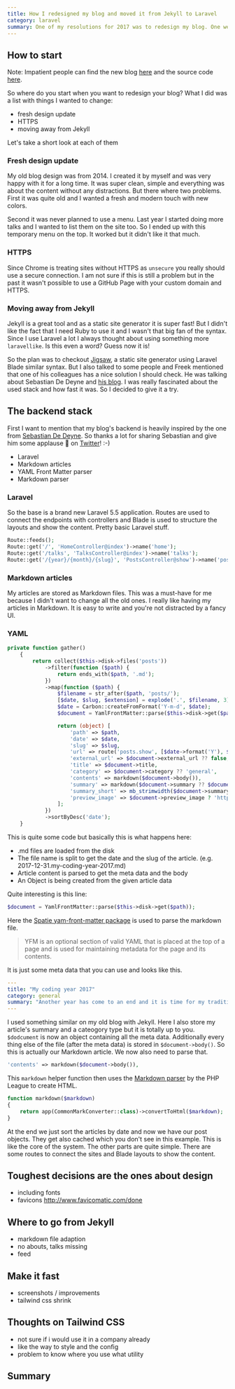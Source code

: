 ```yaml
---
title: How I redesigned my blog and moved it from Jekyll to Laravel
category: laravel
summary: One of my resolutions for 2017 was to redesign my blog. One week before the new year I faced myself with the challenge and thought to myself if this is still doable. Somehow I managed it and here it is. In this article I will explain the process and show you how I redesigned the blog with Tailwind CSS and moved it from Jekyll to Laravel with keeping almost the same performance.
---
```


## How to start

<div class="note"><span class="font-bold">Note: </span>Impatient people can find the new blog <a href="https://christoph-rumpel.com">here</a> and the source code <a href="https://github.com/christophrumpel/christoph-rumpel.com">here</a>.</div>

So where do you start when you want to redesign your blog? What I did was a list with things I wanted to change:

* fresh design update
* HTTPS
* moving away from Jekyll

Let's take a short look at each of them

### Fresh design update

My old blog design was from 2014. I created it by myself and was very happy with it for a long time. It was super clean, simple and everything was about the content without any distractions. But there where two problems. First it was quite old and I wanted a fresh and modern touch with new colors.

Second it was never planned to use a menu. Last year I started doing more talks and I wanted to list them on the site too. So I ended up with this temporary menu on the top. It worked but it didn't like it that much.

### HTTPS

Since Chrome is treating sites without HTTPS as `unsecure` you really should use a secure connection. I am not sure if this is still a problem but in the past it wasn't possible to use a GitHub Page with your custom domain and HTTPS.

### Moving away from Jekyll

Jekyll is a great tool and as a static site generator it is super fast! But I didn't like the fact that I need Ruby to use it and I wasn't that big fan of the syntax. Since I use Laravel a lot I always thought about using something more `laravellike`. Is this even a word? Guess now it is!

So the plan was to checkout [Jigsaw](http://jigsaw.tighten.co/), a static site generator using Laravel Blade similar syntax. But I also talked to some people and Freek mentioned that one of his colleagues has a nice solution I should check. He was talking about Sebastian De Deyne and [his blog](https://sebastiandedeyne.com/). I was really fascinated about the used stack and how fast it was. So I decided to give it a try.

## The backend stack

First I want to mention that my blog's backend is heavily inspired by the one from [Sebastian De Deyne](https://github.com/sebastiandedeyne/sebastiandedeyne.com). So thanks a lot for sharing Sebastian and give him some applause 👏 on [Twitter](https://twitter.com/sebdedeyne)! :-)

* Laravel
* Markdown articles
* YAML Front Matter parser
* Markdown parser

### Laravel
So the base is a brand new Laravel 5.5 application. Routes are used to connect the endpoints with controllers and Blade is used to structure the layouts and show the content. Pretty basic Laravel stuff.

```php
Route::feeds();
Route::get('/', 'HomeController@index')->name('home');
Route::get('/talks', 'TalksController@index')->name('talks');
Route::get('/{year}/{month}/{slug}', 'PostsController@show')->name('posts.show');
```

### Markdown articles

My articles are stored as Markdown files. This was a must-have for me because I didn't want to change all the old ones. I really like having my articles in Markdown. It is easy to write and you're not distracted by a fancy UI.

### YAML 

```php
private function gather()
    {
        return collect($this->disk->files('posts'))
            ->filter(function ($path) {
                return ends_with($path, '.md');
            })
            ->map(function ($path) {
                $filename = str_after($path, 'posts/');
                [$date, $slug, $extension] = explode('.', $filename, 3);
                $date = Carbon::createFromFormat('Y-m-d', $date);
                $document = YamlFrontMatter::parse($this->disk->get($path));

                return (object) [
                    'path' => $path,
                    'date' => $date,
                    'slug' => $slug,
                    'url' => route('posts.show', [$date->format('Y'), $date->format('m'), $slug]),
                    'external_url' => $document->external_url ?? false,
                    'title' => $document->title,
                    'category' => $document->category ?? 'general',
                    'contents' => markdown($document->body()),
                    'summary' => markdown($document->summary ?? $document->body()),
                    'summary_short' => mb_strimwidth($document->summary ?? $document->body(), 0, 140, "..."),
                    'preview_image' => $document->preview_image ? 'https://christoph-rumpel.com/'.$document->preview_image : 'https://christoph-rumpel.com/images/cr_image_v2.jpg',
                ];
            })
            ->sortByDesc('date');
    }
```

This is quite some code but basically this is what happens here:

* .md files are loaded from the disk
* The file name is split to get the date and the slug of the article. (e.g. 2017-12-31.my-coding-year-2017.md)
* Article content is parsed to get the meta data and the body
* An Object is being created from the given article data

Quite interesting is this line:

````php
$document = YamlFrontMatter::parse($this->disk->get($path));
````

Here the [Spatie yam-front-matter package](https://github.com/spatie/yaml-front-matter) is used to parse the markdown file. 

> YFM is an optional section of valid YAML that is placed at the top of a page and is used for maintaining metadata for the page and its contents.

It is just some meta data that you can use and looks like this.

```yaml
---
title: "My coding year 2017"
category: general
summary: "Another year has come to an end and it is time for my traditional New Year's Eve blog post. I want to take some minutes to think back about the last 12 months and how they changed me as a developer."
---
```

I used something similar on my old blog with Jekyll. Here I also store my article's summary and a cateogory type but it is totally up to you. `$dodcument` is now an object containing all the meta data. Additionally every thing else of the file (after the meta data) is stored in `$document->body()`. So this is actually our Markdown article. We now also need to parse that.

```php
'contents' => markdown($document->body()),
```
This `markdown` helper function then uses the [Markdown parser](https://github.com/thephpleague/commonmark) by the PHP League to create HTML.

```php
function markdown($markdown)
{
    return app(CommonMarkConverter::class)->convertToHtml($markdown);
}
```

At the end we just sort the articles by date and now we have our post objects. They get also cached which you don't see in this example. This is like the core of the system. The other parts are quite simple. There are some routes to connect the sites and Blade layouts to show the content.

## Toughest decisions are the ones about design

- including fonts
- favicons http://www.favicomatic.com/done


## Where to go from Jekyll

- markdown file adaption
- no abouts, talks missing
- feed

## Make it fast

- screenshots / improvements
- tailwind css shrink

## Thoughts on Tailwind CSS

- not sure if i would use it in a company already
- like the way to style and the config
- problem to know where you use what utility

## Summary 
